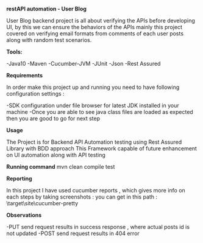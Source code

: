 **restAPI automation - User Blog**

User Blog backend project is all about verifying the APIs before developing UI, by this we can ensure the behaviors of the APIs
mainly this project covered on verifying email formats from comments of each user posts along with random test scenarios.

**Tools:** 

-Java10
-Maven
-Cucumber-JVM
-JUnit
-Json
-Rest Assured

**Requirements**

In order make this project up and running you need to have following configuration settings :

-SDK configuration under file browser for latest JDK installed in your machine -Once you are able to see java class files are loaded as expected then you are good to go for next step

**Usage**

The Project is for Backend API Automation testing using Rest Assured Library with BDD approach
This Framework capable of future enhancement on UI automation along with API testing

**Running command**
mvn clean compile test

**Reporting**

In this project I have used cucumber reports , which gives more info on each steps by taking screenshots : you can get in this path : \target\site\cucumber-pretty

**Observations**

-PUT send request results in success response , where actual posts id is not updated
-POST send request results in 404 error

